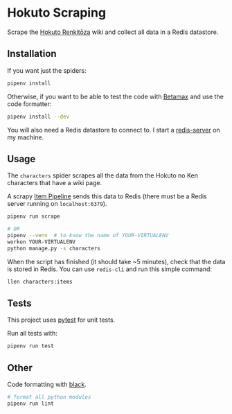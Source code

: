 # Hokuto Scraping

Scrape the [Hokuto Renkitōza](http://hokuto.wikia.com/wiki/Main_Page) wiki and collect all data in a Redis datastore.

## Installation

If you want just the spiders:

```sh
pipenv install
```

Otherwise, if you want to be able to test the code with [Betamax](https://github.com/betamaxpy/betamax) and use the code formatter:

```sh
pipenv install --dev
```

You will also need a Redis datastore to connect to. I start a [redis-server](https://redis.io/topics/quickstart) on my machine.

## Usage

The `characters` spider scrapes all the data from the Hokuto no Ken characters that have a wiki page.

A scrapy [Item Pipeline](https://doc.scrapy.org/en/latest/topics/item-pipeline.html) sends this data to Redis (there must be a Redis server running on `localhost:6379`).

```sh
pipenv run scrape

# OR
pipenv --venv  # to know the name of YOUR-VIRTUALENV
workon YOUR-VIRTUALENV
python manage.py -s characters
```

When the script has finished (it should take ~5 minutes), check that the data is stored in Redis. You can use `redis-cli` and run this simple command:

```sh
llen characters:items
```

## Tests

This project uses [pytest](https://docs.pytest.org/en/latest/) for unit tests.

Run all tests with:

```sh
pipenv run test
```

## Other

Code formatting with [black](https://github.com/ambv/black).

```sh
# format all python modules
pipenv run lint
```
